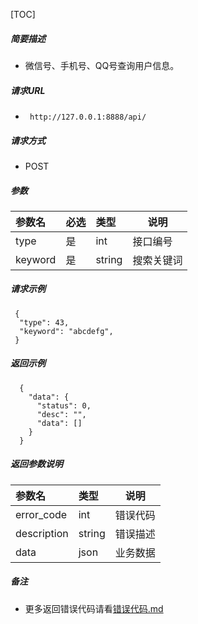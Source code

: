 

[TOC]
    
##### 简要描述

- 微信号、手机号、QQ号查询用户信息。

##### 请求URL
- ` http://127.0.0.1:8888/api/`
  
##### 请求方式
- POST 

##### 参数

| 参数名     | 必选 | 类型     | 说明    |   
|:--------|:---|:-------|-------|   
| type    | 是  | int    | 接口编号  |   
| keyword | 是  | string | 搜索关键词 |   

##### 请求示例

```
 {
  "type": 43,
  "keyword": "abcdefg",
 } 
```

##### 返回示例 

``` 
  {
    "data": {
      "status": 0,
      "desc": "",
      "data": []
    }
  }
```

##### 返回参数说明 

| 参数名         | 类型     | 说明   |   
|:------------|:-------|------|   
| error_code  | int    | 错误代码 |   
| description | string | 错误描述 |   
| data        | json   | 业务数据 |   

##### 备注 

- 更多返回错误代码请看[错误代码.md](../错误代码.md)




